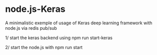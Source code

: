 # node.js-Keras
A minimalistic exemple of usage of Keras deep learning framework with node.js via redis pub/sub

1/ start the keras backend using npm run start-keras


2/ start the node.js with npm run start

